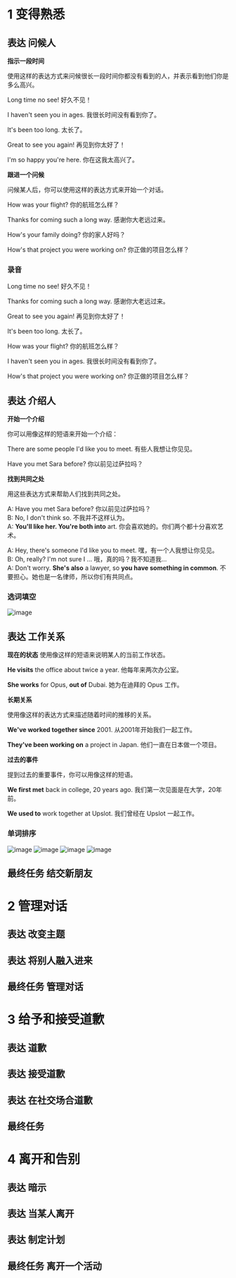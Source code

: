 # 1 变得熟悉
## 表达 问候人
**指示一段时间**

使用这样的表达方式来问候很长一段时间你都没有看到的人，并表示看到他们你是多么高兴。

Long time no see! 好久不见！

I haven't seen you in ages. 我很长时间没有看到你了。

It's been too long. 太长了。

Great to see you again! 再见到你太好了！

I'm so happy you're here. 你在这我太高兴了。

**跟进一个问候**

问候某人后，你可以使用这样的表达方式来开始一个对话。

How was your flight? 你的航班怎么样？

Thanks for coming such a long way. 感谢你大老远过来。

How's your family doing? 你的家人好吗？

How's that project you were working on? 你正做的项目怎么样？
### 录音
Long time no see! 好久不见！

Thanks for coming such a long way. 感谢你大老远过来。

Great to see you again! 再见到你太好了！

It's been too long. 太长了。

How was your flight? 你的航班怎么样？

I haven't seen you in ages. 我很长时间没有看到你了。

How's that project you were working on? 你正做的项目怎么样？
## 表达 介绍人
**开始一个介绍**

你可以用像这样的短语来开始一个介绍：

There are some people I'd like you to meet. 有些人我想让你见见。

Have you met Sara before? 你以前见过萨拉吗？
 	 	 
**找到共同之处**

用这些表达方式来帮助人们找到共同之处。

A: Have you met Sara before? 你以前见过萨拉吗？  
B: No, I don't think so. 不我并不这样认为。  
A: **You'll like her. You're both into** art. 你会喜欢她的。你们两个都十分喜欢艺术。 	 

A: Hey, there's someone I'd like you to meet. 嘿，有一个人我想让你见见。  
B: Oh, really? I'm not sure I ... 哦，真的吗？我不知道我...  
A: Don't worry. **She's also** a lawyer, so **you have something in common**. 不要担心。她也是一名律师，所以你们有共同点。
### 选词填空
![image](https://github.com/guozheng07/English-learn/assets/42236890/68792344-0210-4d80-9470-f4c93d3c5c92)
## 表达 工作关系
**现在的状态**
使用像这样的短语来说明某人的当前工作状态。

**He visits** the office about twice a year. 他每年来两次办公室。

**She works** for Opus, **out of** Dubai. 她为在迪拜的 Opus 工作。
 	 	 
**长期关系**

使用像这样的表达方式来描述随着时间的推移的关系。

**We've worked together since** 2001. 从2001年开始我们一起工作。

**They've been working on** a project in Japan. 他们一直在日本做一个项目。
 	 	 
**过去的事件**

提到过去的重要事件，你可以用像这样的短语。

**We first met** back in college, 20 years ago. 我们第一次见面是在大学，20年前。

**We used to** work together at Upslot. 我们曾经在 Upslot 一起工作。
### 单词排序
![image](https://github.com/guozheng07/English-learn/assets/42236890/8035e068-efe7-4133-801e-b970703e11db)
![image](https://github.com/guozheng07/English-learn/assets/42236890/59b9eb86-8279-4a36-97f6-b80e1c474f13)
![image](https://github.com/guozheng07/English-learn/assets/42236890/2edb4acd-64ec-4d2b-91d9-289e6646f0cc)
![image](https://github.com/guozheng07/English-learn/assets/42236890/9b0d6d4d-90ec-440c-9215-d7574c5ecab5)
## 最终任务 结交新朋友
# 2 管理对话
## 表达 改变主题
## 表达 将别人融入进来
## 最终任务 管理对话
# 3 给予和接受道歉
## 表达 道歉
## 表达 接受道歉
## 表达 在社交场合道歉
## 最终任务
# 4 离开和告别
## 表达 暗示
## 表达 当某人离开
## 表达 制定计划
## 最终任务 离开一个活动
